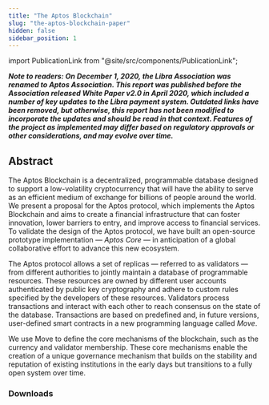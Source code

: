 ```yaml
---
title: "The Aptos Blockchain"
slug: "the-aptos-blockchain-paper"
hidden: false
sidebar_position: 1
---
```

import PublicationLink from "@site/src/components/PublicationLink";

***Note to readers: On December 1, 2020, the Libra Association was renamed to Aptos Association. This report was published before the Association released White Paper v2.0 in April 2020, which included a number of key updates to the Libra payment system. Outdated links have been removed, but otherwise, this report has not been modified to incorporate the updates and should be read in that context. Features of the project as implemented may differ based on regulatory approvals or other considerations, and may evolve over time.***

## Abstract

The Aptos Blockchain is a decentralized, programmable database designed to support a low-volatility cryptocurrency that will have the ability to serve as an efficient medium of exchange for billions of people around the world. We present a proposal for the Aptos protocol, which implements the Aptos Blockchain and aims to create a financial infrastructure that can foster innovation, lower barriers to entry, and improve access to financial services. To validate the design of the Aptos protocol, we have built an open-source prototype implementation — _Aptos Core_ — in anticipation of a global collaborative effort to advance this new ecosystem.

The Aptos protocol allows a set of replicas — referred to as validators — from different authorities to jointly maintain a database of programmable resources. These resources are owned by different user accounts authenticated by public key cryptography and adhere to custom rules specified by the developers of these resources. Validators process transactions and interact with each other to reach consensus on the state of the database. Transactions are based on predefined and, in future versions, user-defined smart contracts in a new programming language called _Move_.

We use Move to define the core mechanisms of the blockchain, such as the currency and validator membership. These core mechanisms enable the creation of a unique governance mechanism that builds on the stability and reputation of existing institutions in the early days but transitions to a fully open system over time.

### Downloads
<PublicationLink
  image="/img/docs/aptos-blockchain-pdf.png"
  doc_link="/papers/the-aptos-blockchain/2020-05-26.pdf"
  title="The Aptos Blockchain"
/>